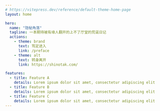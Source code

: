 ```yaml
---
# https://vitepress.dev/reference/default-theme-home-page
layout: home

hero:
  name: "隐秘角落"
  tagline: 一本期待被有缘人翻开的上不了厅堂的荒诞日记
  actions:
    - theme: brand
      text: 笃定进入
      link: /preface
    - theme: alt
      text: 转身离开
      link: https://shinotak.com/

features:
  - title: Feature A
    details: Lorem ipsum dolor sit amet, consectetur adipiscing elit
  - title: Feature B
    details: Lorem ipsum dolor sit amet, consectetur adipiscing elit
  - title: Feature C
    details: Lorem ipsum dolor sit amet, consectetur adipiscing elit
---
```


